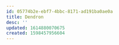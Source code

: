 ```yaml
---
id: 05774b2e-ebf7-4bbc-8171-ad191ba0ae0a
title: Dendron
desc: ''
updated: 1614880070675
created: 1598457956604
---
```

